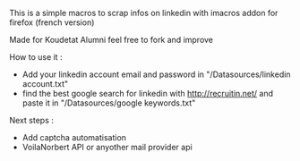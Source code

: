 This is a simple macros to scrap infos on linkedin with imacros addon for firefox (french version)

Made for Koudetat Alumni feel free to fork and improve

How to use it :
* Add your linkedin account email and password in "/Datasources/linkedin account.txt"
* find the best google search for linkedin with http://recruitin.net/ and paste it in "/Datasources/google keywords.txt"

Next steps :
* Add captcha automatisation
* VoilaNorbert API or anyother mail provider api
